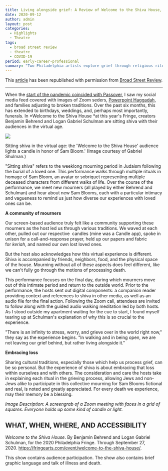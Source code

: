 ```yaml
---
title: Living alongside grief: A Review of Welcome to the Shiva House, Philaelphia Fringe 2020 (Broad Street Review)
date: 2020-09-12
author: admin
layout: post
categories:
  - Highlights
  - Theatre
tags:
  - broad street review
  - theatre
  - COVID-19
period: early-career-professional
summary: "Two Philadelphia artists explore grief through religious ritual, inviting us all into a virtual shiva for this year's Fringe Festival. Emily Esten reviews."
---
```

This [article](https://www.broadstreetreview.com/theater/philly-fringe-2020-benjamin-behrend-and-logan-gabriel-schulmans-welcome-to) has been republished with permission from [Broad Street Review](http://www.broadstreetreview.com).

* * * * * * *

When the [start of the pandemic coincided with Passover](https://bit.ly/3kolwMH), I saw my social media feed covered with images of Zoom seders, [Powerpoint Haggadah](https://bit.ly/2ZvtDyR), and families adjusting to broken traditions. Over the past six months, this has extended to birthdays, weddings, and, perhaps most importantly, funerals. In *Welcome to the Shiva House *at this year's Fringe, creators Benjamin Behrend and Logan Gabriel Schulman are sitting shiva with their audiences in the virtual age.

![](https://www.broadstreetreview.com/images/uploads/posts/_framed/4pEyauOL-2464-1748.jpg)

Sitting shiva in the virtual age: the 'Welcome to the Shiva House' audience lights a candle in honor of Sam Bloom.' (Image courtesy of Gabriel Shulman.)

"Sitting shiva" refers to the weeklong mourning period in Judaism following the burial of a loved one. This performance walks through multiple rituals in homage of Sam Bloom, an avatar or sobriquet representing multiple deceased characters from different walks of life. Over the course of the performance, we meet new mourners (all played by either Behrend and Schulman) and hear about new Sam Blooms, each with a particular intimacy and vagueness to remind us just how diverse our experiences with loved ones can be.

**A community of mourners**

Our screen-based audience truly felt like a community supporting these mourners as the host led us through various traditions. We waved at each other, pulled out our respective  candles (mine was a Candle app), spoke in unison for a call-and-response prayer, held up our papers and fabric for *keriah*, and named our own lost loved ones.

But the host also acknowledges how this virtual experience is different. Shiva is accompanied by friends, neighbors, food, and the physical space of the house. Mourning without all of these aspects does feel different, like we can't fully go through the motions of processing death.

This performance focuses on the final day, during which mourners move out of this intimate period and return to the outside world. Prior to the performance, the hosts sent out digital components: a companion reader providing context and references to shiva in other media, as well as an audio file for the final action. Following the Zoom call, attendees are invited to follow along with the guided audio walking meditation led by both hosts. As I stood outside my apartment waiting for the cue to start, I found myself tearing up at Schulman's explanation of why this is so crucial to the experience.

"There is an infinity to stress, worry, and grieve over in the world right now," they say as the experience begins. "In walking and in being open, we are not leaving our grief behind, but rather living alongside it."

**Embracing loss**

Sharing cultural traditions, especially those which help us process grief, can be so personal. But the experience of shiva is about embracing that loss within ourselves and with others. The consideration and care the hosts take in explaining each ritual in the grieving process, allowing Jews and non-Jews alike to participate in this collective mourning for Sam Blooms fictional and real, is noted and greatly appreciated. For every death we experience, may their memory be a blessing.

*Image Description: A screengrab of a Zoom meeting with faces in a grid of squares. Everyone holds up some kind of candle or light.*

## WHAT, WHEN, WHERE, AND ACCESSIBILITY

*Welcome to the Shiva House*. By Benjamin Behrend and Logan Gabriel Schulman, for the 2020 Philadelphia Fringe. Through September 27, 2020. <https://fringearts.com/event/welcome-to-the-shiva-house/>.

This show contains audience participation. The show also contains brief graphic language and talk of illness and death.
